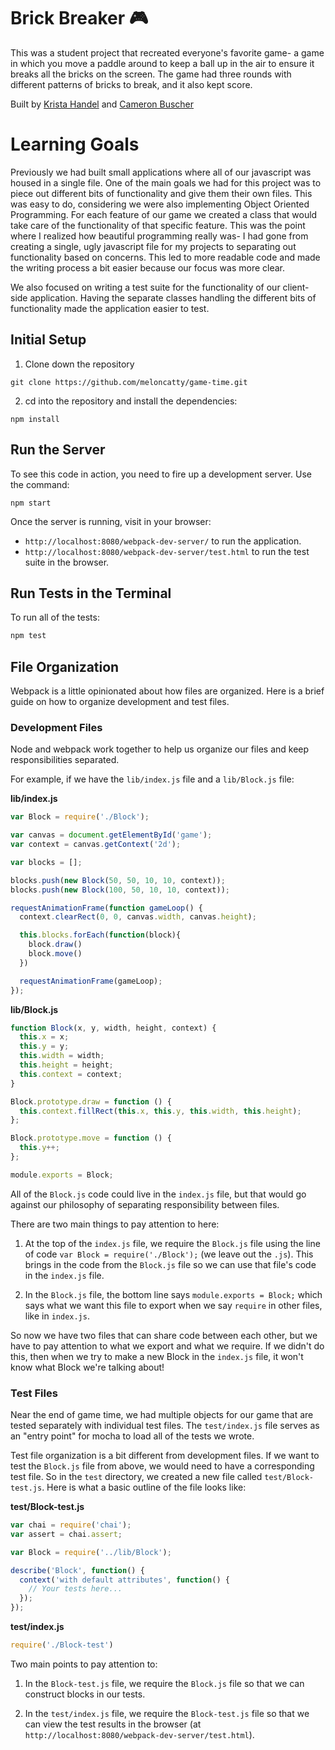 # Brick Breaker 🎮

This was a student project that recreated everyone's favorite game- a game in which you move a paddle around to keep a ball up in the air to ensure it breaks all the bricks on the screen. The game had three rounds with different patterns of bricks to break, and it also kept score.  

Built by [Krista Handel](https://github.com/meloncatty) and [Cameron Buscher](https://github.com/YayFiber)

# Learning Goals

Previously we had built small applications where all of our javascript was housed in a single file. One of the main goals we had for this project was to piece out different bits of functionality and give them their own files. This was easy to do, considering we were also implementing Object Oriented Programming. For each feature of our game we created a class that would take care of the functionality of that specific feature. This was the point where I realized how beautiful programming really was- I had gone from creating a single, ugly javascript file for my projects to separating out functionality based on concerns. This led to more readable code and made the writing process a bit easier because our focus was more clear.  

We also focused on writing a test suite for the functionality of our client-side application. Having the separate classes handling the different bits of functionality made the application easier to test.

## Initial Setup

1. Clone down the repository  

```shell
git clone https://github.com/meloncatty/game-time.git
```

2. cd into the repository and install the dependencies:
  ```shell
  npm install
  ```

## Run the Server

To see this code in action, you need to fire up a development server. Use the command:

```shell
npm start
```

Once the server is running, visit in your browser:

* `http://localhost:8080/webpack-dev-server/` to run the application.
* `http://localhost:8080/webpack-dev-server/test.html` to run the test suite in the browser.

## Run Tests in the Terminal

To run all of the tests:

```js
npm test
```

## File Organization

Webpack is a little opinionated about how files are organized. Here is a brief guide on how to organize development and test files.

### Development Files

Node and webpack work together to help us organize our files and keep responsibilities separated.

For example, if we have the `lib/index.js` file and a `lib/Block.js` file:

**lib/index.js**

```javascript
var Block = require('./Block');

var canvas = document.getElementById('game');
var context = canvas.getContext('2d');

var blocks = [];

blocks.push(new Block(50, 50, 10, 10, context));
blocks.push(new Block(100, 50, 10, 10, context));

requestAnimationFrame(function gameLoop() {
  context.clearRect(0, 0, canvas.width, canvas.height);

  this.blocks.forEach(function(block){
    block.draw()
    block.move()
  })

  requestAnimationFrame(gameLoop);
});
```

**lib/Block.js**

```javascript
function Block(x, y, width, height, context) {
  this.x = x;
  this.y = y;
  this.width = width;
  this.height = height;
  this.context = context;
}

Block.prototype.draw = function () {
  this.context.fillRect(this.x, this.y, this.width, this.height);
};

Block.prototype.move = function () {
  this.y++;
};

module.exports = Block;
```

All of the `Block.js` code could live in the `index.js` file, but that would go against our philosophy of separating responsibility between files.

There are two main things to pay attention to here:

1. At the top of the `index.js` file, we require the `Block.js` file using the line of code `var Block = require('./Block');` (we leave out the `.js`). This brings in the code from the `Block.js` file so we can use that file's code in the `index.js` file.

2. In the `Block.js` file, the bottom line says `module.exports = Block;` which says what we want this file to export when we say `require` in other files, like in `index.js`.

So now we have two files that can share code between each other, but we have to pay attention to what we export and what we require. If we didn't do this, then when we try to make a new Block in the `index.js` file, it won't know what Block we're talking about!

### Test Files

Near the end of game time, we had multiple objects for our game that are tested separately with individual test files. The `test/index.js` file serves as an "entry point" for mocha to load all of the tests we wrote.

Test file organization is a bit different from development files. If we want to test the `Block.js` file from above, we would need to have a corresponding test file. So in the `test` directory, we created a new file called `test/Block-test.js`. Here is what a basic outline of the file looks like:

**test/Block-test.js**

```javascript
var chai = require('chai');
var assert = chai.assert;

var Block = require('../lib/Block');

describe('Block', function() {
  context('with default attributes', function() {
    // Your tests here...  
  });  
});
```

**test/index.js**

```javascript
require('./Block-test')
```

Two main points to pay attention to:

1. In the `Block-test.js` file, we require the `Block.js` file so that we can construct blocks in our tests.

2. In the `test/index.js` file, we require the `Block-test.js` file so that we can view the test results in the browser (at `http://localhost:8080/webpack-dev-server/test.html`).
